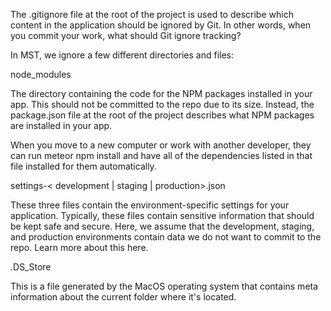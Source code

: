 The <span class="badge">.gitignore</span> file at the root of the project is used to describe which content in the application should be ignored by Git. In other words, when you commit your work, what should Git ignore tracking?

In MST, we ignore a few different directories and files:

<span class="badge">node_modules</span>

The directory containing the code for the NPM packages installed in your app. This should not be committed to the repo due to its size. Instead, the package.json file at the root of the project describes what NPM packages are installed in your app.

When you move to a new computer or work with another developer, they can run meteor npm install and have all of the dependencies listed in that file installed for them automatically.

<span class="badge">settings-< development | staging | production>.json</span>

These three files contain the environment-specific settings for your application. Typically, these files contain sensitive information that should be kept safe and secure. Here, we assume that the <span class="badge">development</span>, <span class="badge">staging</span>, and <span class="badge">production</span> environments contain data we do not want to commit to the repo. Learn more about this here.

<span class="badge">.DS_Store</span>

This is a file generated by the MacOS operating system that contains meta information about the current folder where it's located.